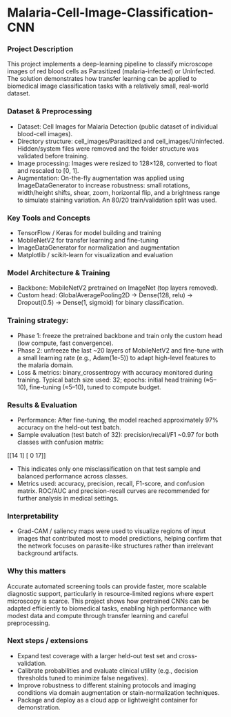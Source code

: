 # Malaria-Cell-Image-Classification-CNN

### Project Description
This project implements a deep-learning pipeline to classify microscope images of red blood cells as Parasitized (malaria-infected) or Uninfected. The solution demonstrates how transfer learning can be applied to biomedical image classification tasks with a relatively small, real-world dataset.

### Dataset & Preprocessing
- Dataset: Cell Images for Malaria Detection (public dataset of individual blood-cell images).
- Directory structure: cell_images/Parasitized and cell_images/Uninfected. Hidden/system files were removed and the folder structure was validated before training.
- Image processing: Images were resized to 128×128, converted to float and rescaled to [0, 1].
- Augmentation: On-the-fly augmentation was applied using ImageDataGenerator to increase robustness: small rotations, width/height shifts, shear, zoom, horizontal flip, and a brightness range to simulate staining variation. An 80/20 train/validation split was used.

### Key Tools and Concepts
- TensorFlow / Keras for model building and training
- MobileNetV2 for transfer learning and fine-tuning
- ImageDataGenerator for normalization and augmentation
- Matplotlib / scikit-learn for visualization and evaluation
  
### Model Architecture & Training
- Backbone: MobileNetV2 pretrained on ImageNet (top layers removed).
- Custom head: GlobalAveragePooling2D → Dense(128, relu) → Dropout(0.5) → Dense(1, sigmoid) for binary classification.

### Training strategy:
- Phase 1: freeze the pretrained backbone and train only the custom head (low compute, fast convergence).
- Phase 2: unfreeze the last ~20 layers of MobileNetV2 and fine-tune with a small learning rate (e.g., Adam(1e-5)) to adapt high-level features to the malaria domain.
- Loss & metrics: binary_crossentropy with accuracy monitored during training. Typical batch size used: 32; epochs: initial head training (≈5–10), fine-tuning (≈5–10), tuned to compute budget.

### Results & Evaluation
- Performance: After fine-tuning, the model reached approximately 97% accuracy on the held-out test batch.
- Sample evaluation (test batch of 32): precision/recall/F1 ~0.97 for both classes with confusion matrix:

[[14  1]
 [ 0 17]]
- This indicates only one misclassification on that test sample and balanced performance across classes.
- Metrics used: accuracy, precision, recall, F1-score, and confusion matrix. ROC/AUC and precision-recall curves are recommended for further analysis in medical settings.

### Interpretability
- Grad-CAM / saliency maps were used to visualize regions of input images that contributed most to model predictions, helping confirm that the network focuses on parasite-like structures rather than irrelevant background artifacts.

### Why this matters
Accurate automated screening tools can provide faster, more scalable diagnostic support, particularly in resource-limited regions where expert microscopy is scarce. This project shows how pretrained CNNs can be adapted efficiently to biomedical tasks, enabling high performance with modest data and compute through transfer learning and careful preprocessing.

### Next steps / extensions
- Expand test coverage with a larger held-out test set and cross-validation.
- Calibrate probabilities and evaluate clinical utility (e.g., decision thresholds tuned to minimize false negatives).
- Improve robustness to different staining protocols and imaging conditions via domain augmentation or stain-normalization techniques.
- Package and deploy as a cloud app or lightweight container for demonstration.
